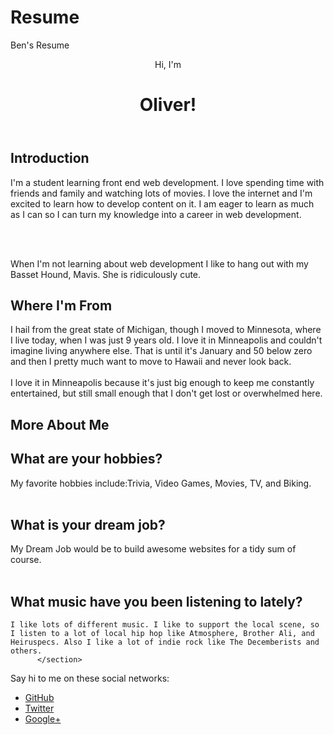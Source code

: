 # Resume
Ben's Resume

<!doctype html>
<html>
<head>
  <link href='http://fonts.googleapis.com/css?family=Gentium+Book+Basic' rel='stylesheet' type='text/css'>
  <link href="style.css" rel="stylesheet">
</head>
<body>
<header class="masthead">  
    <p class="masthead-intro">Hi, I'm</p>
    <h1 class="masthead-heading">Oliver!</h1> 
</header>
  <section class="Introdcution-section">
    <h1>Introduction<br></h1>
  <p>I'm a student learning front end web development. I love spending time with friends and family and watching lots of movies. I love the internet and I'm excited to learn how to develop content on it. I am eager to learn as much as I can so I can turn my knowledge into a career in web development.</p>
    <br>
    <br>
    <p>When I'm not learning about web development I like to hang out with my Basset Hound, Mavis. She is ridiculously cute.</p> 
</section> 
  <section class="location-section">
  <h1> Where I'm From </h1>
  <p>I hail from the great state of Michigan, though I moved to Minnesota, where I live today, when I was just 9 years old. I love it in Minneapolis and couldn't imagine living anywhere else. That is until it's January and 50 below zero and then I pretty much want to move to Hawaii and never look back.
  <br>
  <br>
  I love it in Minneapolis because it's just big enough to keep me constantly entertained, but still small enough that I don't get lost or overwhelmed here.</p>
</section>
      <section class="questions-section">
      <h1> More About Me </h1>
    <h2>What are your hobbies?</h2>
    My favorite hobbies include:Trivia, Video Games, Movies, TV, and Biking.
    <br>
    <br>
    <h2> What is your dream job?</h2>
    My Dream Job would be to build awesome websites for a tidy sum of course.
    <br> 
    <br>
    <h2> What music have you been listening to lately?</h2>
    
    I like lots of different music. I like to support the local scene, so I listen to a lot of local hip hop like Atmosphere, Brother Ali, and Heiruspecs. Also I like a lot of indie rock like The Decemberists and others.
          </section>
  <footer class="content-footer">
    <p>Say hi to me on these social networks:</p>
    <ul class="social">
        <li><a href="https://www.Github.com">GitHub</a></li>
        <li><a href="https://www.twitter.com">Twitter</a></li>
        <li><a href="https://accounts.google.com/ServiceLogin?service=oz&passive=1209600&continue=https://plus.google.com/?gpsrc%3Dgplp0">Google+</a></li>
    </ul>
</footer>
</body>
</html>
